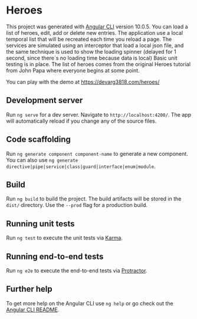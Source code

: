 # Heroes

This project was generated with [Angular CLI](https://github.com/angular/angular-cli) version 10.0.5.
You can load a list of heroes, edit, add or delete new entries.
The application use a local temporal list that will be recreated each time you reload a page.
The services are simulated using an interceptor that load a local json file, and the same technique is used to show the loading spinner (delayed for 1 second, since there´s no loading time because data is local)
Basic unit testing is in place. The list of heroes comes from the original Heroes tutorial from John Papa 
where everyone begins at some point.

You can play with the demo at https://devarg3818.com/heroes/

## Development server

Run `ng serve` for a dev server. Navigate to `http://localhost:4200/`. The app will automatically reload if you change any of the source files.

## Code scaffolding

Run `ng generate component component-name` to generate a new component. You can also use `ng generate directive|pipe|service|class|guard|interface|enum|module`.

## Build

Run `ng build` to build the project. The build artifacts will be stored in the `dist/` directory. Use the `--prod` flag for a production build.

## Running unit tests

Run `ng test` to execute the unit tests via [Karma](https://karma-runner.github.io).

## Running end-to-end tests

Run `ng e2e` to execute the end-to-end tests via [Protractor](http://www.protractortest.org/).

## Further help

To get more help on the Angular CLI use `ng help` or go check out the [Angular CLI README](https://github.com/angular/angular-cli/blob/master/README.md).
